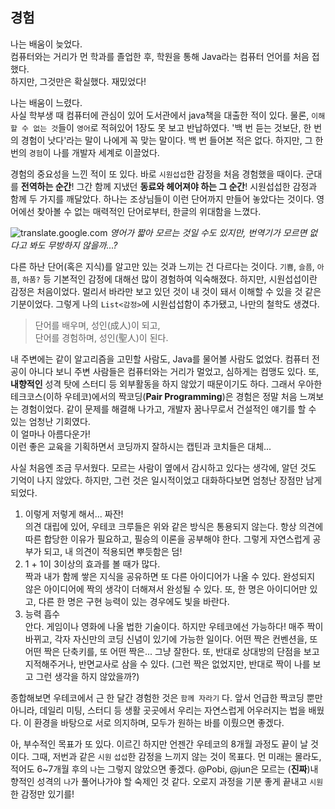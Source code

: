 ## 경험

나는 배움이 늦었다.<br>
컴퓨터와는 거리가 먼 학과를 졸업한 후, 학원을 통해 Java라는 컴퓨터 언어를 처음 접했다.<br>
하지만, 그것만은 확실했다. 재밌었다!

나는 배움이 느렸다.<br>
사실 학부생 때 컴퓨터에 관심이 있어 도서관에서 java책을 대출한 적이 있다.
물론, `이해할 수 없는 것`들이 `영어`로 적혀있어 1장도 못 보고 반납하였다.
'백 번 듣는 것보단, 한 번의 경험이 낫다'라는 말이 나에게 꼭 맞는 말이다.
백 번 들어본 적은 없다.
하지만, 그 한 번의 `경험`이 나를 개발자 세계로 이끌었다.

경험의 중요성을 느낀 적이 또 있다.
바로 `시원섭섭`한 감정을 처음 경험했을 때이다.
군대를 **전역하는 순간**! 그간 함께 지냈던 **동료와 헤어져야 하는 그 순간**!
시원섭섭한 감정과 함께 두 가지를 깨달았다.
하나는 조상님들이 이런 단어까지 만들어 놓았다는 것이다. 
영어에선 찾아볼 수 없는 매력적인 단어로부터, 한글의 위대함을 느꼈다. 

![translate.google.com](https://s3.us-west-2.amazonaws.com/secure.notion-static.com/68f1a644-efb7-48a4-a768-db2cb5d5bc3d/Untitled.png?X-Amz-Algorithm=AWS4-HMAC-SHA256&X-Amz-Credential=ASIAT73L2G45MTOVKVR7%2F20190616%2Fus-west-2%2Fs3%2Faws4_request&X-Amz-Date=20190616T122622Z&X-Amz-Expires=86400&X-Amz-Security-Token=AgoJb3JpZ2luX2VjEPT%2F%2F%2F%2F%2F%2F%2F%2F%2F%2FwEaCXVzLXdlc3QtMiJGMEQCIGIBRLOivfkK7%2FTXKuF3jtiJt%2Fyquc1sLD8X3X4A0HzSAiByrgCM3HClmaMYeOnimi8uDE5ylfVsUBHGJYjgC3330CraAwgtEAAaDDI3NDU2NzE0OTM3MCIMJxQx4F%2BH8sb%2BPGTNKrcDdXbt8mMi4Yvd2QeA8ZQ4dnAYUMoBC%2B23WOuhmhdTggC0n2ic0xk5a9CwvYN6l%2Bs%2FKxY0y3na551OAYaOOgIt8iuLB3ITxo%2FPqgXlzAO%2BSPKfEvvPOZPWqZt8yTvi6n4DCtvtwEqnRD4nCX%2B6Gp8UcyMk4BR0O1T%2F0ZCuVvJ5Mm8aCZKHmuNIkEg5esFUUbgyirNqWJBcNzN6zKVb0YObpRf%2BQsok9eW5JP5PcGEZmNKdx9yOBWIHkRZDFJ2erDpbdDQhXC7efFv6pwlqKRXQDUioNY6JeluunxC6%2BFfjpOQpXVbwPKUdg40mRvd9JBv6GvElkZ8srxYAF7QHrjdcxblf4rDdrQCVH659whGN0rRzN4KyY98qyWJri%2Fv7Cg74wpwng%2BNCN0kiAGjb6%2FXXZGbrmI5ifdJFJQXb%2BhIhu4oP0Tminj6Z2qiIsd6eo5C%2BdTbGC9WmRNtl8iFbTHhO7kt3wbhhPUhmLgueEZOeMgb3GiRqXI086%2FAjKe4IVgqyGkkz%2Fla%2FuHrs88O0ggpCGHD%2BBO0L%2FLtop7GawJyqJDSoxSYIG3UCv5VVK9Almjm6W0BicvaIuzDYzJjoBTq1AbgQ7cUohLDtWZSAO4REJA6wvKKdFDjDskM5dJzdBBCPnC%2FmM9uSeZ07X2RSqhgZ7dvuF57f9g4G%2BMQi91HB%2Fj0Na4TZ4kHmHrUCVbRrzopYKor6qzbyxObD6P4G1hKGUvLVbZ4FVA4F7CNixn6p%2Bzh1E3HV%2FXVbdWmzcK%2FK5MeMsx5w0sdvc4hdumtEOxTb90usMeDvaivCeESvWI3QKEgn3hGRzJUVtdAnZ%2F2rZEgFO4huGiE%3D&X-Amz-Signature=e3d45de70e63ff7cbf99eb9d868e7452304742e0c2bdf8056a3fa7cecb0b6abd&X-Amz-SignedHeaders=host&response-content-disposition=filename%20%3D%22Untitled.png%22)
*영어가 짧아 모르는 것일 수도 있지만, 번역기가 모르면 없다고 봐도 무방하지 않을까...?*

다른 하난 단어(혹은 지식)를 알고만 있는 것과 느끼는 건 다르다는 것이다.
`기쁨`, `슬픔`, `아픔`, `하품?` 등 기본적인 감정에 대해선 많이 경험하여 익숙해졌다.
하지만, 시원섭섭이란 감정은 처음이었다.
멀리서 바라만 보고 있던 것이 내 것이 돼서 이해할 수 있을 것 같은 기분이었다.
그렇게 나의 `List<감정>`에 시원섭섭함이 추가됐고, 나만의 철학도 생겼다.

> 단어를 배우며, 성인(成人)이 되고,<br>
단어를 경험하며, 성인(聖人)이 된다.

내 주변에는 같이 알고리즘을 고민할 사람도, Java를 물어볼 사람도 없었다.
컴퓨터 전공이 아니다 보니 주변 사람들은 컴퓨터와는 거리가 멀었고, 심하게는 컴맹도 있다.
또, **내향적인** 성격 탓에 스터디 등 외부활동을 하지 않았기 때문이기도 하다.
그래서 우아한테크코스(이하 우테코)에서의 짝코딩(**Pair Programming**)은 경험은 정말 처음 느껴보는 경험이었다.
같이 문제를 해결해 나가고, 개발자 꿈나무로서 건설적인 얘기를 할 수 있는 엄청난 기회였다.<br>
이 얼마나 아름다운가!<br>
이런 좋은 교육을 기획하면서 코딩까지 잘하시는 캡틴과 코치들은 대체...

사실 처음엔 조금 무서웠다.
모르는 사람이 옆에서 감시하고 있다는 생각에, 알던 것도 기억이 나지 않았다.
하지만, 그런 것은 일시적이었고 대화하다보면 엄청난 장점만 남게되었다.

1. 이렇게 저렇게 해서... 짜잔!<br>
의견 대립에 있어, 우테코 크루들은 위와 같은 방식은 통용되지 않는다.
항상 의견에 따른 합당한 이유가 필요하고, 필승의 이론을 공부해야 한다.
그렇게 자연스럽게 공부가 되고, 내 의견이 적용되면 뿌듯함은 덤!
2. 1 + 1이 3이상의 효과를 볼 때가 많다.<br>
짝과 내가 함께 쌓은 지식을 공유하면 또 다른 아이디어가 나올 수 있다.
완성되지 않은 아이디어에 짝의 생각이 더해져서 완성될 수 있다.
또, 한 명은 아이디어만 있고, 다른 한 명은 구현 능력이 있는 경우에도 빛을 바란다.
3. 능력 흡수<br>
안다. 게임이나 영화에 나올 법한 기술이다. 하지만 우테코에선 가능하다!
매주 짝이 바뀌고, 각자 자신만의 코딩 신념이 있기에 가능한 일이다.
어떤 짝은 컨벤션을, 또 어떤 짝은 단축키를, 또 어떤 짝은... 그냥 잘한다.
또, 반대로 상대방의 단점을 보고 지적해주거나, 반면교사로 삼을 수 있다. 
(그런 짝은 없었지만, 반대로 짝이 나를 보고 그런 생각을 하지 않았을까?)

종합해보면 우테코에서 근 한 달간 경험한 것은 `함께 자라기` 다.
앞서 언급한 짝코딩 뿐만 아니라, 데일리 미팅, 스터디 등 생활 곳곳에서 우리는 자연스럽게 어우러지는 법을 배웠다.
이 환경을 바탕으로 서로 의지하며, 모두가 원하는 바를 이뤘으면 좋겠다.

아, 부수적인 목표가 또 있다.
이르긴 하지만 언젠간 우테코의 8개월 과정도 끝이 날 것이다.
그때, 저번과 같은 `시원` `섭섭`한 감정을 느끼지 않는 것이 목표다.
먼 미래는 몰라도, 적어도 6~7개월 후의 `나`는 그렇지 않았으면 좋겠다.
@Pobi, @jun은 모르는 (**진짜**)내향적인 성격의 `나`가 풀어나가야 할 숙제인 것 같다.
오로지 과정을 기분 좋게 끝내고 `시원`한 감정만 있기를!
